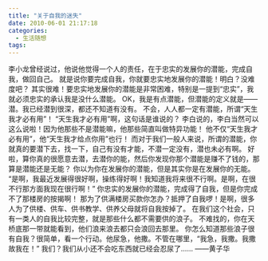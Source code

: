 ```yaml
---
title: "关于自我的迷失"
date: 2010-06-01 21:17:18
categories:
  - 生活随想
tags:
---
```


李小龙曾经说过，他说他觉得一个人的责任，在于忠实的发展你的潜能，完成自我，做回自己。 就是说你要完成自我，你就要忠实地发展你的潜能！明白？没难度吧？ 其实很难！要忠实地发展你的潜能是非常困难，特别是一提到“忠实”，我就必须忠实的承认我是没什么潜能。 OK，我是有点潜能，但潜能的定义就是——潜。我已经潜到很深，都还不知道有没有。 不会，人人都一定有潜能，所谓“天生我才必有用”！ “天生我才必有用”啊，这句话是谁说的？ 李白说的，李白当然可以这么说啦！因为他那些不是潜能嘛，他那些简直叫做特异功能！ 他不仅“天生我才必有用”，他“天生我才给点你用”也行！ 而对于我们一般人来说，所谓的潜能，你就真的要潜下去，找一下，自己有没有才能，不潜一定没有，潜也未必有啊。 好啦，算你真的很愿意去潜，去潜你的能，然后你发现你那个潜能是赚不了钱的，那算是潜能还是无能？ 你以为你在发展你的潜能，但是其实你是在发展你的无能。 “是啊，我最近发展得很好啊，操练得好啊！我知道我将来很不行啊。是啊，在很不行那方面我现在很行啊！” 你忠实的发展你的潜能，完成得了自我，但是你完成不了那楼房的按揭啊！ 那为了供满楼房买款你怎办？抵押了自我啰！是啊，很多人为了供楼、供车、供书教学、供养父母就将自我按掉了。 在我们这个社会，只有一类人的自我比较完整，就是那些什么都不需要供的浪子。 不难找的，你在天桥底那一带就能看到，他们浪来浪去都只会浪回去那里。 你怎么知道那些浪子很有自我？很简单，看一个行动。他尿急，他撒。不管在哪里，“我急，我撒。我撒故我在！” 我们？我们从小还不会吃东西就已经会忍尿了…… ——黄子华